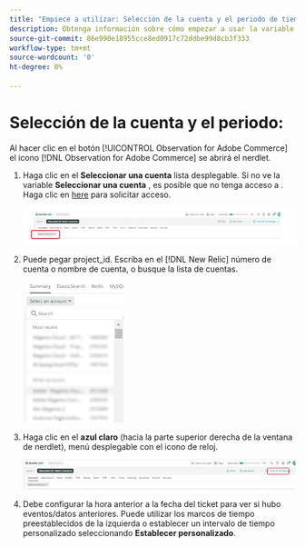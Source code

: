 ```yaml
---
title: "Empiece a utilizar: Selección de la cuenta y el periodo de tiempo"
description: Obtenga información sobre cómo empezar a usar la variable [!DNL Observation for Adobe Commerce] nerdlet seleccionando la cuenta y el periodo de tiempo.
source-git-commit: 86e990e18955cce8ed0917c72ddbe99d8cb3f333
workflow-type: tm+mt
source-wordcount: '0'
ht-degree: 0%

---
```


# Selección de la cuenta y el periodo:

Al hacer clic en el botón [!UICONTROL Observation for Adobe Commerce] el icono [!DNL Observation for Adobe Commerce] se abrirá el nerdlet.

1. Haga clic en el **Seleccionar una cuenta** lista desplegable. Si no ve la variable **Seleccionar una cuenta** , es posible que no tenga acceso a . Haga clic en [here](https://adobe.sharepoint.com/sites/MG/it/IT%20Services%20Wiki/Requesting%20access%20to%20Magento%20Commerce%20New%20Relic.aspx) para solicitar acceso.

   ![Seleccionar una cuenta](../../assets/tools/observation-for-adobe-commerce/start-using-1.jpeg)

1. Puede pegar project_id. Escriba en el [!DNL New Relic] número de cuenta o nombre de cuenta, o busque la lista de cuentas.

   ![Buscar en la lista de cuentas](../../assets/tools/observation-for-adobe-commerce/start-using-2.jpg)

1. Haga clic en el **azul claro** (hacia la parte superior derecha de la ventana de nerdlet), menú desplegable con el icono de reloj.

   ![Haga clic en el menú desplegable](../../assets/tools/observation-for-adobe-commerce/start-using-3.jpg)

1. Debe configurar la hora anterior a la fecha del ticket para ver si hubo eventos/datos anteriores. Puede utilizar los marcos de tiempo preestablecidos de la izquierda o establecer un intervalo de tiempo personalizado seleccionando **Establecer personalizado**.
